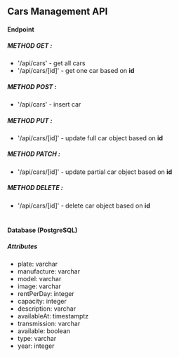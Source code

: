 ## Cars Management API
#### Endpoint
##### METHOD GET :
- '/api/cars' - get all cars
- '/api/cars/[id]' - get one car based on **id**
##### METHOD POST :
- '/api/cars' - insert car
##### METHOD PUT :
- '/api/cars/[id]' - update full car object based on **id**
##### METHOD PATCH :
- '/api/cars/[id]' - update partial car object based on **id**
##### METHOD DELETE :
- '/api/cars/[id]' - delete car object based on **id**
#
#### Database (PostgreSQL)
##### Attributes
- plate: varchar
- manufacture: varchar
- model: varchar
- image: varchar
- rentPerDay: integer
- capacity: integer
- description: varchar
- availableAt: timestamptz
- transmission: varchar
- available: boolean
- type: varchar
- year: integer